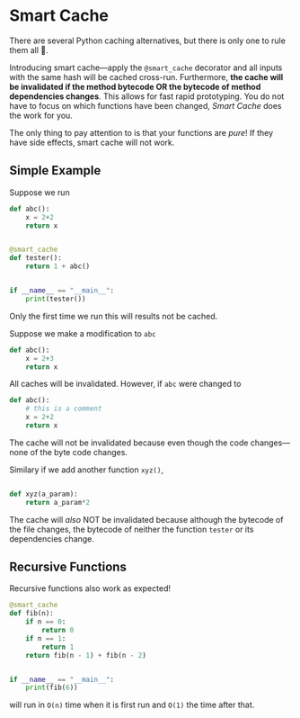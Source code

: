 # Smart Cache

There are several Python caching alternatives, but there is only one to rule them all 💍.

Introducing smart cache—apply the `@smart_cache` decorator and all inputs
with the same hash will be cached cross-run. Furthermore,
**the cache will be invalidated if the method bytecode OR the bytecode of method dependencies changes**. This allows for fast rapid prototyping. You do not have to focus on which
functions have been changed, _Smart Cache_ does the work for you.

The only thing to pay attention to is that your functions are *pure*! If they have 
side effects, smart cache will not work.

## Simple Example
Suppose we run
```python
def abc():
    x = 2+2
    return x


@smart_cache
def tester():
    return 1 + abc()


if __name__ == "__main__":
    print(tester())
```

Only the first time we run this will
results not be cached.

Suppose we make a modification to `abc`

```python
def abc():
    x = 2+3
    return x
```

All caches will be invalidated. However, if `abc` were
changed to

```python
def abc():
    # this is a comment
    x = 2+2
    return x
```

The cache will not be invalidated because even though the 
code changes—none of the byte code changes.

Similary if we add another function `xyz()`,

```python

def xyz(a_param):
    return a_param*2
```

The cache will _also_ NOT be invalidated because although
the bytecode of the file changes, the bytecode of neither the function `tester`
or its dependencies change.

## Recursive Functions
Recursive functions also work as expected!
```python
@smart_cache
def fib(n):
    if n == 0:
        return 0
    if n == 1:
        return 1
    return fib(n - 1) + fib(n - 2)


if __name__ == "__main__":
    print(fib(6))
```

will run in `O(n)` time when it is first run
and `O(1)` the time after that.
